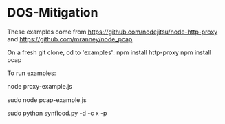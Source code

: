 DOS-Mitigation
==============
These examples come from https://github.com/nodejitsu/node-http-proxy and https://github.com/mranney/node_pcap

On a fresh git clone, cd to 'examples':
npm install http-proxy
npm install pcap

To run examples: 

node proxy-example.js

sudo node pcap-example.js

sudo python synflood.py -d <IP Address> -c x -p <Port Num>
